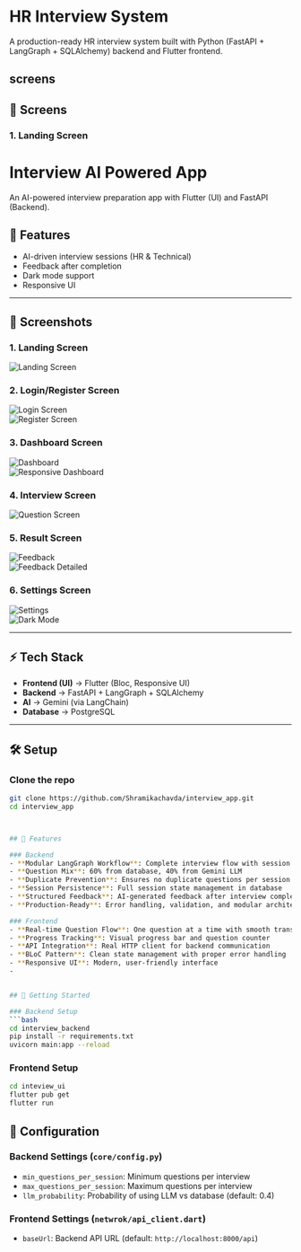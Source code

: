 # HR Interview System

A production-ready HR interview system built with Python (FastAPI + LangGraph + SQLAlchemy) backend and Flutter frontend.

## screens


## 📱 Screens

### 1. Landing Screen
# Interview AI Powered App

An AI-powered interview preparation app with Flutter (UI) and FastAPI (Backend).

## 🚀 Features
- AI-driven interview sessions (HR & Technical)
- Feedback after completion
- Dark mode support
- Responsive UI

---

## 📱 Screenshots

### 1. Landing Screen
![Landing Screen](inteview_ui/assets/images/welcome.png)

### 2. Login/Register Screen
![Login Screen](inteview_ui/assets/images/login.png)  
![Register Screen](inteview_ui/assets/images/register.png)

### 3. Dashboard Screen
![Dashboard](inteview_ui/assets/images/dashboard.png)  
![Responsive Dashboard](inteview_ui/assets/images/dashboard_responsive.png)

### 4. Interview Screen
![Question Screen](inteview_ui/assets/images/question.png)

### 5. Result Screen
![Feedback](inteview_ui/assets/images/feedback.png)  
![Feedback Detailed](inteview_ui/assets/images/feedback2.png)

### 6. Settings Screen
![Settings](inteview_ui/assets/images/setting.png)  
![Dark Mode](inteview_ui/assets/images/dark_mode.png)

---

## ⚡️ Tech Stack
- **Frontend (UI)** → Flutter (Bloc, Responsive UI)
- **Backend** → FastAPI + LangGraph + SQLAlchemy
- **AI** → Gemini (via LangChain)
- **Database** → PostgreSQL

---

## 🛠️ Setup

### Clone the repo
```bash
git clone https://github.com/Shramikachavda/interview_app.git
cd interview_app



## 🚀 Features

### Backend
- **Modular LangGraph Workflow**: Complete interview flow with session management
- **Question Mix**: 60% from database, 40% from Gemini LLM
- **Duplicate Prevention**: Ensures no duplicate questions per session
- **Session Persistence**: Full session state management in database
- **Structured Feedback**: AI-generated feedback after interview completion
- **Production-Ready**: Error handling, validation, and modular architecture

### Frontend
- **Real-time Question Flow**: One question at a time with smooth transitions
- **Progress Tracking**: Visual progress bar and question counter
- **API Integration**: Real HTTP client for backend communication
- **BLoC Pattern**: Clean state management with proper error handling
- **Responsive UI**: Modern, user-friendly interface
- 


## 🚀 Getting Started

### Backend Setup
```bash
cd interview_backend
pip install -r requirements.txt
uvicorn main:app --reload
```

### Frontend Setup
```bash
cd inteview_ui
flutter pub get
flutter run
```

## 🔧 Configuration

### Backend Settings (`core/config.py`)
- `min_questions_per_session`: Minimum questions per interview
- `max_questions_per_session`: Maximum questions per interview
- `llm_probability`: Probability of using LLM vs database (default: 0.4)

### Frontend Settings (`netwrok/api_client.dart`)
- `baseUrl`: Backend API URL (default: `http://localhost:8000/api`)

